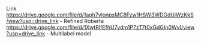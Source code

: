 Link
https://drive.google.com/file/d/1aph7vlonpsMC8Fzw1HSW3WDGdUiWzKkS/view?usp=drive_link - Refined Roberta
 https://drive.google.com/file/d/1XwtRlfEfhU7ydm1P7zT7t0xGdGIn0WvI/view?usp=drive_link - Multilabel model